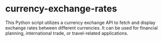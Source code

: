 # currency-exchange-rates

This Python script utilizes a currency exchange API to fetch and display exchange rates between different currencies. It can be used for financial planning, international trade, or travel-related applications.

